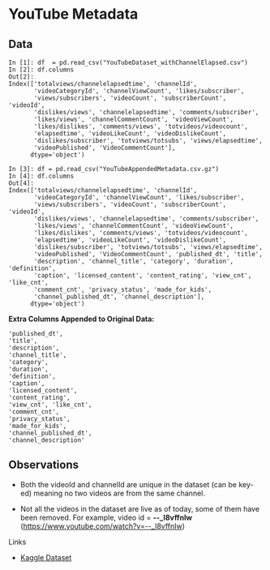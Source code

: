# YouTube Metadata

## Data

```
In [1]: df  = pd.read_csv("YouTubeDataset_withChannelElapsed.csv")
In [2]: df.columns
Out[2]: 
Index(['totalviews/channelelapsedtime', 'channelId',
       'videoCategoryId', 'channelViewCount', 'likes/subscriber',
       'views/subscribers', 'videoCount', 'subscriberCount', 'videoId',
       'dislikes/views', 'channelelapsedtime', 'comments/subscriber',
       'likes/views', 'channelCommentCount', 'videoViewCount',
       'likes/dislikes', 'comments/views', 'totvideos/videocount',
       'elapsedtime', 'videoLikeCount', 'videoDislikeCount',
       'dislikes/subscriber', 'totviews/totsubs', 'views/elapsedtime',
       'videoPublished', 'VideoCommentCount'],
      dtype='object')

In [3]: df = pd.read_csv("YouTubeAppendedMetadata.csv.gz")
In [4]: df.columns
Out[4]: 
Index(['totalviews/channelelapsedtime', 'channelId',
       'videoCategoryId', 'channelViewCount', 'likes/subscriber',
       'views/subscribers', 'videoCount', 'subscriberCount', 'videoId',
       'dislikes/views', 'channelelapsedtime', 'comments/subscriber',
       'likes/views', 'channelCommentCount', 'videoViewCount',
       'likes/dislikes', 'comments/views', 'totvideos/videocount',
       'elapsedtime', 'videoLikeCount', 'videoDislikeCount',
       'dislikes/subscriber', 'totviews/totsubs', 'views/elapsedtime',
       'videoPublished', 'VideoCommentCount', 'published_dt', 'title',
       'description', 'channel_title', 'category', 'duration', 'definition',
       'caption', 'licensed_content', 'content_rating', 'view_cnt', 'like_cnt',
       'comment_cnt', 'privacy_status', 'made_for_kids',
       'channel_published_dt', 'channel_description'],
      dtype='object')
```


**Extra Columns Appended to Original Data:**

```
'published_dt', 
'title',
'description', 
'channel_title', 
'category', 
'duration', 
'definition',
'caption', 
'licensed_content',
'content_rating',
'view_cnt', 'like_cnt',
'comment_cnt',
'privacy_status',
'made_for_kids',
'channel_published_dt',
'channel_description'
```


## Observations
* Both the videoId and channelId are unique in the dataset (can be key-ed) meaning no 
two videos are from the same channel.

* Not all the videos in the dataset are live as of today, some of them have been removed. 
For example, video id = **--_I8vffnIw** (https://www.youtube.com/watch?v=--_I8vffnIw)

Links
* [Kaggle Dataset](https://www.kaggle.com/datasets/thedevastator/revealing-insights-from-youtube-video-and-channe)


## 
